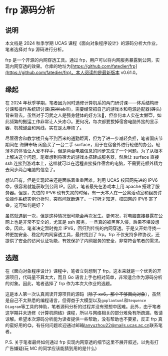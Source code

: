 # **frp 源码分析**

## **说明**

本文档是 2024 秋季学期 UCAS 课程《面向对象程序设计》的源码分析大作业，笔者选择对 frp 源码进行分析。

frp 是一个开源的内网穿透工具。通过 frp，用户可以将内网服务暴露到公网，实现内网穿透的效果。仓库的地址为[https://github.com/fatedier/frp](https://github.com/fatedier/frp)。本人阅读的是最新版本 v0.61.0。

## **缘起**

在 2024 年秋季学期，笔者因为同时选修计算机系的两门研讨课——体系结构研讨课和操作系统研讨课(~~原神lab!!!~~)，需要经常把自己的游戏本和电源适配器(~~砖头~~)背来背去。虽然对于习武之人是强身健体的好方法:triumph:，但奈何本人实在太懒:innocent:，如此频繁的搬运工作非常让人头疼:disappointed_relieved:。更何况，每次都要拔掉宿舍电脑外接的显示器、机械键盘和网线，实在是太麻烦了。

尽管宿舍和教学楼只有不到百米的通勤距离，但为了进一步减轻负担，笔者国庆节期间在 ~~海鲜市场~~ 闲鱼买了一台二手 surface，用于在宿舍外进行轻便的办公。轻薄本的体验让人爱不释手，但是两台电脑信息的同步又成了一个问题。为了从根本上解决这个问题，笔者想到将宿舍的游戏本搭建成服务器，然后让 surface 直接 ssh 连接到游戏本上，这样就可以在远程直接操作宿舍的电脑，不需要花额外精力去同步两台电脑的信息了。

想法已有，但是实现起来还是面临着重重困难。利用 UCAS 校园网先进的 IPV6 :sunglasses:，很容易就能获取到公网 IP。因此，笔者最先在游戏本上用 apache 搭建了服务器。但是，先进的 IPV6 也有失灵的时候，有一天本人在一公寓活动室和组员讨论操作系统实例分析时，突然间就断连了。一打听才知道，校园网的 IPV6 寄了:sweat_smile:，这可如何是好？

虽然就遇到一次，但是这种情况很可能会再次发生。更何况，将电脑直接暴露在公网上也是非常不安全的，尤其是 ssh 服务，一旦真的被黑客入侵，后果不堪设想:fearful:。因此，笔者决定暂时抛弃 IPV6，回归到传统的内网穿透。于是又开始寻找一种更加安全、稳定的内网穿透工具，最终找到了 frp。frp 不仅支持多种协议，还提供了安全的访问认证功能，有效保护了内网服务的安全，非常符合笔者的需求。

## **选题**

在《面向对象程序设计》课程中，笔者立刻想到了 frp。这本来就是一个优秀的开源项目，代码量不算太大，而且 Go 语言上手也相对简单，非常适合作为源码分析的对象。因此，笔者选择了 frp 作为本次大作业的选题。

这是本人第一次认真阅读开源项目的源码（~~除了 xv6，那个不够面向对象~~），虽然是自己不太熟悉的编程语言，但得益于大模型以及`goplantuml`和`Sequence Diagram`等工具的神助，笔者源码分析的过程并没有预想中困难。此外，由于笔者这学期并未选修《计算机网络》课程，所以与网络相关的部分难免有所疏漏，敬请谅解。希望本次源码分析能为读者提供一些帮助，没有帮助也不要紧，反正 frp 真的蛮好用的:yum:。有任何问题欢迎通过邮箱[lanyuzhou22@mails.ucas.ac.cn](mailto:lanyuzhou22@mails.ucas.ac.cn)联系笔者。

P.S. 关于笔者最终如何通过 frp 实现内网穿透的细节这里不展开叙述，以免有打广告嫌疑(玩 MC 的同学应该能猜到用的是什么)
